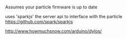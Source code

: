 Assumes your particle firmware is up to date  
  
  
uses 'sparkjs' the server api to interface with the particle  https://github.com/spark/sparkjs  
  
  
  
  
  

  http://www.howmuchsnow.com/arduino/dylos/